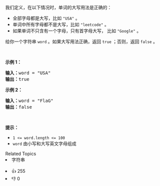 <p>我们定义，在以下情况时，单词的大写用法是正确的：</p>

<ul> 
 <li>全部字母都是大写，比如 <code>"USA"</code> 。</li> 
 <li>单词中所有字母都不是大写，比如 <code>"leetcode"</code> 。</li> 
 <li>如果单词不只含有一个字母，只有首字母大写，&nbsp;比如&nbsp;<code>"Google"</code> 。</li> 
</ul>

<p>给你一个字符串 <code>word</code> 。如果大写用法正确，返回 <code>true</code> ；否则，返回 <code>false</code> 。</p>

<p>&nbsp;</p>

<p><strong>示例 1：</strong></p>

<pre>
<strong>输入：</strong>word = "USA"
<strong>输出：</strong>true
</pre>

<p><strong>示例 2：</strong></p>

<pre>
<strong>输入：</strong>word = "FlaG"
<strong>输出：</strong>false
</pre>

<p>&nbsp;</p>

<p><strong>提示：</strong></p>

<ul> 
 <li><code>1 &lt;= word.length &lt;= 100</code></li> 
 <li><code>word</code> 由小写和大写英文字母组成</li> 
</ul>

<div><div>Related Topics</div><div><li>字符串</li></div></div><br><div><li>👍 255</li><li>👎 0</li></div>